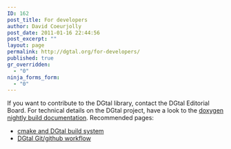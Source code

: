 ```yaml
---
ID: 162
post_title: For developers
author: David Coeurjolly
post_date: 2011-01-16 22:44:56
post_excerpt: ""
layout: page
permalink: http://dgtal.org/for-developers/
published: true
gr_overridden:
  - "0"
ninja_forms_form:
  - "0"
---
```

If you want to contribute to the DGtal library, contact the DGtal Editorial Board. For technical details on the DGtal project, have a look to the [doxygen nightly build documentation][1]. Recommended pages: 
*   [cmake and DGtal build system][2]
*   [DGtal Git/github workflow ][3]

 [1]: http://dgtal.org/doc/nightly/
 [2]: http://dgtal.org/doc/nightly/moduleBuildDGtal.html
 [3]: http://dgtal.org/doc/nightly/moduleFAQGit.html